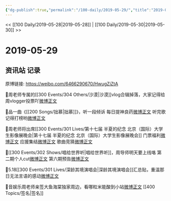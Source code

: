 ```yaml
---
{"dg-publish":true,"permalink":"/100-daily/2019-05-29/","title":"2019-05-29"}
---
```



<< [[100 Daily/2019-05-28\|2019-05-28]] | [[100 Daily/2019-05-30\|2019-05-30]] >>

# 2019-05-29

## 资讯站 记录

原博链接: https://weibo.com/6466290670/HwugZiZtA

🌟周老师专属的[[300 Events/304 Others/沙漠\|沙漠]]vlog合辑掉落，大家记得给周vlogger投票吖[微博正文](https://m.weibo.cn/6466290670/4377358485989110)

🌟品一曲《[[200 Songs/拙慕\|拙慕]]》，听一段倾诉
每日提神良药[微博正文](https://m.weibo.cn/6466290670/4377244711519725)
听完歌记得打榜哟[微博正文](https://m.weibo.cn/6466290670/4377324684259906)

🌟周老师将出席[[300 Events/301 Lives/第十七届 半夏的纪念 北京（国际）大学生影像展晚会\|第十七届 半夏的纪念 北京（国际）大学生影像展晚会]]
门票福利[微博正文](https://m.weibo.cn/6466290670/4377257743728518)
应援集结[微博正文](https://m.weibo.cn/5516625428/4377280325175716)
歌曲竞猜[微博正文](https://m.weibo.cn/6466290670/4377325464651524)

🌟[[300 Events/302 Shows/唱给世界听\|唱给世界听]]，周导师明天要上线咯
第二期个人cut[微博正文](https://m.weibo.cn/6466290670/4377237979533336)
第六期预告[微博正文](https://m.weibo.cn/6466290670/4377288164392547)

🌟5.18[[300 Events/301 Lives/深龄其境演唱会\|深龄其境演唱会]]汇总贴，重温那日无法言语的感动[微博正文](https://m.weibo.cn/6466290670/4377268249799841)

🌟音娱乐周老师亲签大鱼海棠独家周边，看哪粒米能酸到小站[微博正文](https://m.weibo.cn/6466290670/4377270355353603) [[400 Topics/签名\|签名]]
